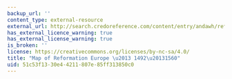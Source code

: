 ```yaml
---
backup_url: ''
content_type: external-resource
external_url: http://search.credoreference.com/content/entry/andawh/reformation_europe_1492_1560/0?id=991369
has_external_licence_warning: true
has_external_license_warning: true
is_broken: ''
license: https://creativecommons.org/licenses/by-nc-sa/4.0/
title: "Map of Reformation Europe \u2013 1492\u20131560"
uid: 51c53f13-30e4-4211-807e-85ff313850c0
---
```


